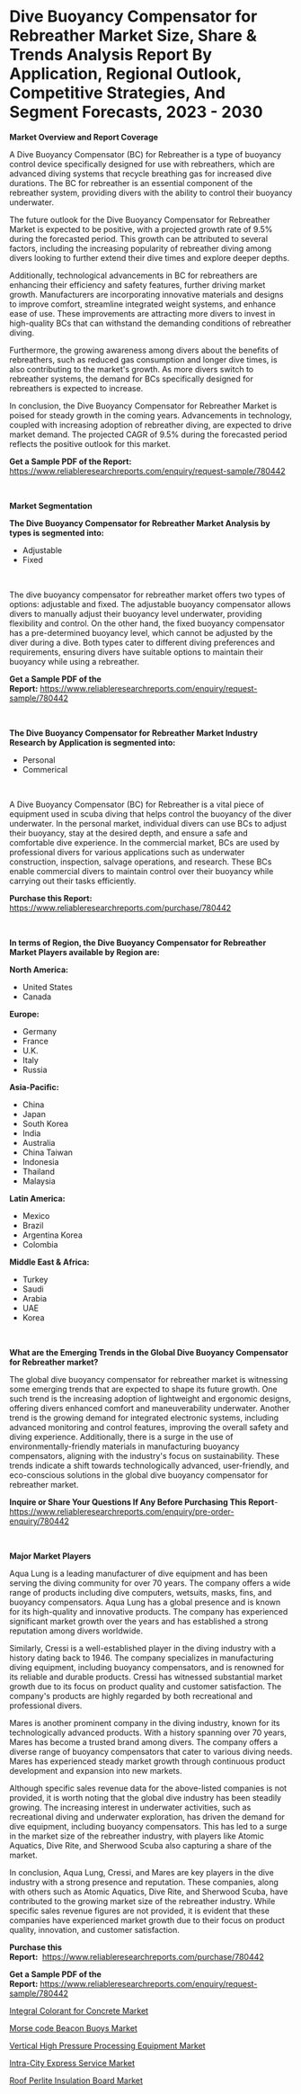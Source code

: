 <p><h1>Dive Buoyancy Compensator for Rebreather Market Size, Share & Trends Analysis Report By Application, Regional Outlook, Competitive Strategies, And Segment Forecasts, 2023 - 2030</h1></p><p><strong>Market Overview and Report Coverage</strong></p>
<p><p>A Dive Buoyancy Compensator (BC) for Rebreather is a type of buoyancy control device specifically designed for use with rebreathers, which are advanced diving systems that recycle breathing gas for increased dive durations. The BC for rebreather is an essential component of the rebreather system, providing divers with the ability to control their buoyancy underwater.</p><p>The future outlook for the Dive Buoyancy Compensator for Rebreather Market is expected to be positive, with a projected growth rate of 9.5% during the forecasted period. This growth can be attributed to several factors, including the increasing popularity of rebreather diving among divers looking to further extend their dive times and explore deeper depths.</p><p>Additionally, technological advancements in BC for rebreathers are enhancing their efficiency and safety features, further driving market growth. Manufacturers are incorporating innovative materials and designs to improve comfort, streamline integrated weight systems, and enhance ease of use. These improvements are attracting more divers to invest in high-quality BCs that can withstand the demanding conditions of rebreather diving.</p><p>Furthermore, the growing awareness among divers about the benefits of rebreathers, such as reduced gas consumption and longer dive times, is also contributing to the market's growth. As more divers switch to rebreather systems, the demand for BCs specifically designed for rebreathers is expected to increase.</p><p>In conclusion, the Dive Buoyancy Compensator for Rebreather Market is poised for steady growth in the coming years. Advancements in technology, coupled with increasing adoption of rebreather diving, are expected to drive market demand. The projected CAGR of 9.5% during the forecasted period reflects the positive outlook for this market.</p></p>
<p><strong>Get a Sample PDF of the Report:</strong> <a href="https://www.reliableresearchreports.com/enquiry/request-sample/780442">https://www.reliableresearchreports.com/enquiry/request-sample/780442</a></p>
<p>&nbsp;</p>
<p><strong>Market Segmentation</strong></p>
<p><strong>The Dive Buoyancy Compensator for Rebreather Market Analysis by types is segmented into:</strong></p>
<p><ul><li>Adjustable</li><li>Fixed</li></ul></p>
<p>&nbsp;</p>
<p><p>The dive buoyancy compensator for rebreather market offers two types of options: adjustable and fixed. The adjustable buoyancy compensator allows divers to manually adjust their buoyancy level underwater, providing flexibility and control. On the other hand, the fixed buoyancy compensator has a pre-determined buoyancy level, which cannot be adjusted by the diver during a dive. Both types cater to different diving preferences and requirements, ensuring divers have suitable options to maintain their buoyancy while using a rebreather.</p></p>
<p><strong>Get a Sample PDF of the Report:</strong>&nbsp;<a href="https://www.reliableresearchreports.com/enquiry/request-sample/780442">https://www.reliableresearchreports.com/enquiry/request-sample/780442</a></p>
<p>&nbsp;</p>
<p><strong>The Dive Buoyancy Compensator for Rebreather Market Industry Research by Application is segmented into:</strong></p>
<p><ul><li>Personal</li><li>Commerical</li></ul></p>
<p>&nbsp;</p>
<p><p>A Dive Buoyancy Compensator (BC) for Rebreather is a vital piece of equipment used in scuba diving that helps control the buoyancy of the diver underwater. In the personal market, individual divers can use BCs to adjust their buoyancy, stay at the desired depth, and ensure a safe and comfortable dive experience. In the commercial market, BCs are used by professional divers for various applications such as underwater construction, inspection, salvage operations, and research. These BCs enable commercial divers to maintain control over their buoyancy while carrying out their tasks efficiently.</p></p>
<p><strong>Purchase this Report:</strong>&nbsp; <a href="https://www.reliableresearchreports.com/purchase/780442">https://www.reliableresearchreports.com/purchase/780442</a></p>
<p>&nbsp;</p>
<p><strong>In terms of Region, the Dive Buoyancy Compensator for Rebreather Market Players available by Region are:</strong></p>
<p>
    <p> <strong> North America: </strong>
        <ul>
            <li>United States</li>
            <li>Canada</li>
        </ul>
        </p> 
    <p> <strong> Europe: </strong>
        <ul>
            <li>Germany</li>
            <li>France</li>
            <li>U.K.</li>
            <li>Italy</li>
            <li>Russia</li>
        </ul>
        </p> 
    <p> <strong> Asia-Pacific: </strong>
        <ul>
            <li>China</li>
            <li>Japan</li>
            <li>South Korea</li>
            <li>India</li>
            <li>Australia</li>
            <li>China Taiwan</li>
            <li>Indonesia</li>
            <li>Thailand</li>
            <li>Malaysia</li>
        </ul>
        </p> 
    <p> <strong> Latin America: </strong>
        <ul>
            <li>Mexico</li>
            <li>Brazil</li>
            <li>Argentina Korea</li>
            <li>Colombia</li>
        </ul>
        </p> 
    <p> <strong> Middle East & Africa: </strong>
        <ul>
            <li>Turkey</li>
            <li>Saudi</li>
            <li>Arabia</li>
            <li>UAE</li>
            <li>Korea</li>
        </ul>
    </p>
    </p>
<p>&nbsp;</p>
<p><strong>What are the Emerging Trends in the Global Dive Buoyancy Compensator for Rebreather market?</strong></p>
<p><p>The global dive buoyancy compensator for rebreather market is witnessing some emerging trends that are expected to shape its future growth. One such trend is the increasing adoption of lightweight and ergonomic designs, offering divers enhanced comfort and maneuverability underwater. Another trend is the growing demand for integrated electronic systems, including advanced monitoring and control features, improving the overall safety and diving experience. Additionally, there is a surge in the use of environmentally-friendly materials in manufacturing buoyancy compensators, aligning with the industry's focus on sustainability. These trends indicate a shift towards technologically advanced, user-friendly, and eco-conscious solutions in the global dive buoyancy compensator for rebreather market.</p></p>
<p><strong>Inquire or Share Your Questions If Any Before Purchasing This Report</strong>- <a href="https://www.reliableresearchreports.com/enquiry/pre-order-enquiry/780442">https://www.reliableresearchreports.com/enquiry/pre-order-enquiry/780442</a></p>
<p>&nbsp;</p>
<p><strong>Major Market Players</strong></p>
<p><p>Aqua Lung is a leading manufacturer of dive equipment and has been serving the diving community for over 70 years. The company offers a wide range of products including dive computers, wetsuits, masks, fins, and buoyancy compensators. Aqua Lung has a global presence and is known for its high-quality and innovative products. The company has experienced significant market growth over the years and has established a strong reputation among divers worldwide.</p><p>Similarly, Cressi is a well-established player in the diving industry with a history dating back to 1946. The company specializes in manufacturing diving equipment, including buoyancy compensators, and is renowned for its reliable and durable products. Cressi has witnessed substantial market growth due to its focus on product quality and customer satisfaction. The company's products are highly regarded by both recreational and professional divers.</p><p>Mares is another prominent company in the diving industry, known for its technologically advanced products. With a history spanning over 70 years, Mares has become a trusted brand among divers. The company offers a diverse range of buoyancy compensators that cater to various diving needs. Mares has experienced steady market growth through continuous product development and expansion into new markets.</p><p>Although specific sales revenue data for the above-listed companies is not provided, it is worth noting that the global dive industry has been steadily growing. The increasing interest in underwater activities, such as recreational diving and underwater exploration, has driven the demand for dive equipment, including buoyancy compensators. This has led to a surge in the market size of the rebreather industry, with players like Atomic Aquatics, Dive Rite, and Sherwood Scuba also capturing a share of the market.</p><p>In conclusion, Aqua Lung, Cressi, and Mares are key players in the dive industry with a strong presence and reputation. These companies, along with others such as Atomic Aquatics, Dive Rite, and Sherwood Scuba, have contributed to the growing market size of the rebreather industry. While specific sales revenue figures are not provided, it is evident that these companies have experienced market growth due to their focus on product quality, innovation, and customer satisfaction.</p></p>
<p><strong>Purchase this Report:</strong>&nbsp;&nbsp;<a href="https://www.reliableresearchreports.com/purchase/780442">https://www.reliableresearchreports.com/purchase/780442</a></p>
<p></p>
<p><strong>Get a Sample PDF of the Report:</strong>&nbsp;<a href="https://www.reliableresearchreports.com/enquiry/request-sample/780442">https://www.reliableresearchreports.com/enquiry/request-sample/780442</a></p>
<p><p><a href="https://www.linkedin.com/pulse/integral-colorant-concrete-market-research-report-unlocks/">Integral Colorant for Concrete Market</a></p><p><a href="https://medium.com/@nicholasstewart02/morse-code-beacon-buoys-market-outlook-industry-overview-and-forecast-2023-to-2030-2e012752831d">Morse code Beacon Buoys Market</a></p><p><a href="https://medium.com/@dylangilbert65/vertical-high-pressure-processing-equipment-market-size-and-market-trends-complete-industry-1f14af7cf013">Vertical High Pressure Processing Equipment Market</a></p><p><a href="https://github.com/santosh758595/Market-Research-Report-List-1/blob/main/intra-city-express-service-market.md">Intra-City Express Service Market</a></p><p><a href="https://www.linkedin.com/pulse/roof-perlite-insulation-board-market-size-share-global/">Roof Perlite Insulation Board Market</a></p></p>